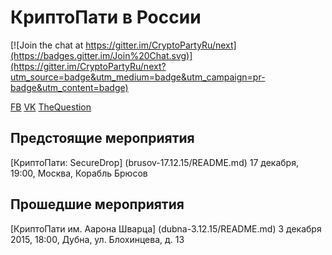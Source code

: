 # КриптоПати в России 
[![Join the chat at https://gitter.im/CryptoPartyRu/next](https://badges.gitter.im/Join%20Chat.svg)](https://gitter.im/CryptoPartyRu/next?utm_source=badge&utm_medium=badge&utm_campaign=pr-badge&utm_content=badge)

[FB](https://www.facebook.com/CryptoPartyRussia/) [VK](https://vk.com/cryptoparty_next) [TheQuestion](http://thequestion.ru/topic/96/kriptografiya)

## Предстоящие мероприятия

[КриптоПати: SecureDrop] (brusov-17.12.15/README.md)
17 декабря, 19:00, Москва, Корабль Брюсов 

## Прошедшие мероприятия

[КриптоПати им. Аарона Шварца] (dubna-3.12.15/README.md)
3 декабря 2015, 18:00, Дубна, ул. Блохинцева, д. 13

